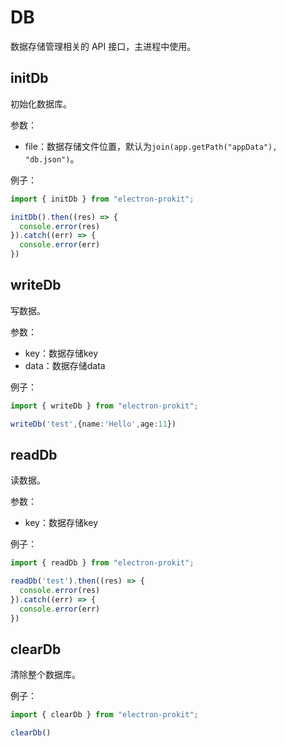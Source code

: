 # DB

数据存储管理相关的 API 接口，主进程中使用。

## initDb

初始化数据库。

参数：

- file：数据存储文件位置，默认为`join(app.getPath("appData"), "db.json")`。

例子：

```ts
import { initDb } from "electron-prokit";

initDb().then((res) => {
  console.error(res)
}).catch((err) => {
  console.error(err)
})

```

## writeDb

写数据。

参数：

- key：数据存储key
- data：数据存储data

例子：

```ts
import { writeDb } from "electron-prokit";

writeDb('test',{name:'Hello',age:11})

```

## readDb

读数据。

参数：

- key：数据存储key

例子：

```ts
import { readDb } from "electron-prokit";

readDb('test').then((res) => {
  console.error(res)
}).catch((err) => {
  console.error(err)
})

```

## clearDb

清除整个数据库。

例子：

```ts
import { clearDb } from "electron-prokit";

clearDb()

```

